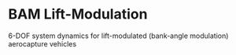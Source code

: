 # BAM Lift-Modulation
6-DOF system dynamics for lift-modulated (bank-angle modulation) aerocapture vehicles
